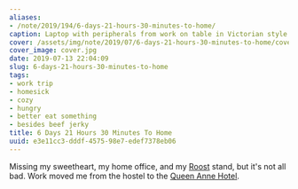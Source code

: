 ```yaml
---
aliases:
- /note/2019/194/6-days-21-hours-30-minutes-to-home/
caption: Laptop with peripherals from work on table in Victorian style hotel room
cover: /assets/img/note/2019/07/6-days-21-hours-30-minutes-to-home/cover.jpg
cover_image: cover.jpg
date: 2019-07-13 22:04:09
slug: 6-days-21-hours-30-minutes-to-home
tags:
- work trip
- homesick
- cozy
- hungry
- better eat something
- besides beef jerky
title: 6 Days 21 Hours 30 Minutes To Home
uuid: e3e11cc3-dddf-4575-98e7-edef7378eb06
---
```


Missing my sweetheart, my home office, and my [Roost][] stand, but it's not all bad. Work moved me from the hostel to the [Queen Anne Hotel][].

[Roost]: https://www.therooststand.com/
[Queen Anne Hotel]: https://www.queenanne.com/